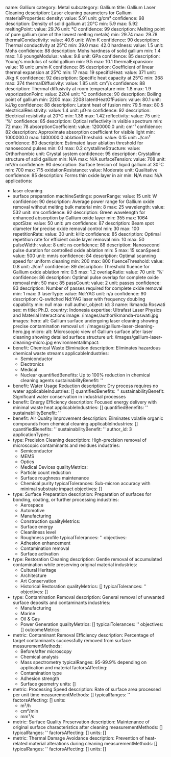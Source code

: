 name: Gallium
category: Metal
subcategory: Gallium
title: Gallium Laser Cleaning
description: Laser cleaning parameters for Gallium
materialProperties:
  density:
    value: 5.91
    unit: g/cm³
    confidence: 98
    description: Density of solid gallium at 20°C
    min: 5.9
    max: 5.92
  meltingPoint:
    value: 29.76
    unit: °C
    confidence: 99
    description: Melting point of pure gallium (one of the lowest melting metals)
    min: 29.74
    max: 29.78
  thermalConductivity:
    value: 40.6
    unit: W/m·K
    confidence: 90
    description: Thermal conductivity at 25°C
    min: 39.0
    max: 42.0
  hardness:
    value: 1.5
    unit: Mohs
    confidence: 88
    description: Mohs hardness of solid gallium
    min: 1.4
    max: 1.6
  youngsModulus:
    value: 9.8
    unit: GPa
    confidence: 85
    description: Young's modulus of solid gallium
    min: 9.5
    max: 10.1
  thermalExpansion:
    value: 18
    unit: μm/m·K
    confidence: 85
    description: Coefficient of linear thermal expansion at 25°C
    min: 17
    max: 19
  specificHeat:
    value: 371
    unit: J/kg·K
    confidence: 92
    description: Specific heat capacity at 25°C
    min: 368
    max: 374
  thermalDiffusivity:
    value: 1.85
    unit: cm²/s
    confidence: 88
    description: Thermal diffusivity at room temperature
    min: 1.8
    max: 1.9
  vaporizationPoint:
    value: 2204
    unit: °C
    confidence: 90
    description: Boiling point of gallium
    min: 2200
    max: 2208
  latentHeatOfFusion:
    value: 80.1
    unit: kJ/kg
    confidence: 88
    description: Latent heat of fusion
    min: 79.5
    max: 80.5
  electricalResistivity:
    value: 1.4
    unit: μΩ·m
    confidence: 92
    description: Electrical resistivity at 20°C
    min: 1.38
    max: 1.42
  reflectivity:
    value: 75
    unit: '%'
    confidence: 85
    description: Optical reflectivity in visible spectrum
    min: 72
    max: 78
  absorptionCoefficient:
    value: 1200000.0
    unit: cm⁻¹
    confidence: 82
    description: Approximate absorption coefficient for visible light
    min: 1000000.0
    max: 1400000.0
  ablationThreshold:
    value: 0.15
    unit: J/cm²
    confidence: 80
    description: Estimated laser ablation threshold for nanosecond pulses
    min: 0.1
    max: 0.2
  crystallineStructure:
    value: Orthorhombic
    unit: Crystal system
    confidence: 95
    description: Crystalline structure of solid gallium
    min: N/A
    max: N/A
  surfaceTension:
    value: 708
    unit: mN/m
    confidence: 90
    description: Surface tension of liquid gallium at 30°C
    min: 700
    max: 715
  oxidationResistance:
    value: Moderate
    unit: Qualitative
    confidence: 85
    description: Forms thin oxide layer in air
    min: N/A
    max: N/A
applications:
- laser cleaning
- surface preparation
machineSettings:
  powerRange:
    value: 15
    unit: W
    confidence: 90
    description: Average power range for Gallium oxide removal without melting bulk
      material
    min: 8
    max: 25
  wavelength:
    value: 532
    unit: nm
    confidence: 92
    description: Green wavelength for enhanced absorption by Gallium oxide layer
    min: 355
    max: 1064
  spotSize:
    value: 50
    unit: μm
    confidence: 87
    description: Beam spot diameter for precise oxide removal control
    min: 30
    max: 100
  repetitionRate:
    value: 30
    unit: kHz
    confidence: 85
    description: Optimal repetition rate for efficient oxide layer removal
    min: 10
    max: 50
  pulseWidth:
    value: 8
    unit: ns
    confidence: 88
    description: Nanosecond pulse duration for controlled oxide ablation
    min: 5
    max: 15
  scanSpeed:
    value: 500
    unit: mm/s
    confidence: 84
    description: Optimal scanning speed for uniform cleaning
    min: 200
    max: 800
  fluenceThreshold:
    value: 0.8
    unit: J/cm²
    confidence: 89
    description: Threshold fluence for Gallium oxide ablation
    min: 0.5
    max: 1.2
  overlapRatio:
    value: 70
    unit: '%'
    confidence: 86
    description: Optimal pulse overlap for complete oxide removal
    min: 50
    max: 85
  passCount:
    value: 2
    unit: passes
    confidence: 83
    description: Number of passes required for complete oxide removal
    min: 1
    max: 3
  laserType:
    value: Nd:YAG
    unit: n/a
    confidence: 90
    description: Q-switched Nd:YAG laser with frequency doubling capability
    min: null
    max: null
author_object:
  id: 3
  name: Ikmanda Roswati
  sex: m
  title: Ph.D.
  country: Indonesia
  expertise: Ultrafast Laser Physics and Material Interactions
  image: /images/author/ikmanda-roswati.jpg
images:
  hero:
    alt: Gallium surface undergoing laser cleaning showing precise contamination removal
    url: /images/gallium-laser-cleaning-hero.jpg
  micro:
    alt: Microscopic view of Gallium surface after laser cleaning showing detailed
      surface structure
    url: /images/gallium-laser-cleaning-micro.jpg
environmentalImpact:
- benefit: Chemical Waste Elimination
  description: Eliminates hazardous chemical waste streams
  applicableIndustries:
  - Semiconductor
  - Electronics
  - Medical
  - Nuclear
  quantifiedBenefits: Up to 100% reduction in chemical cleaning agents
  sustainabilityBenefit: ''
- benefit: Water Usage Reduction
  description: Dry process requires no water
  applicableIndustries: []
  quantifiedBenefits: ''
  sustainabilityBenefit: Significant water conservation in industrial processes
- benefit: Energy Efficiency
  description: Focused energy delivery with minimal waste heat
  applicableIndustries: []
  quantifiedBenefits: ''
  sustainabilityBenefit: ''
- benefit: Air Quality Improvement
  description: Eliminates volatile organic compounds from chemical cleaning
  applicableIndustries: []
  quantifiedBenefits: ''
  sustainabilityBenefit: ''
author_id: 3
applicationTypes:
- type: Precision Cleaning
  description: High-precision removal of microscopic contaminants and residues
  industries:
  - Semiconductor
  - MEMS
  - Optics
  - Medical Devices
  qualityMetrics:
  - Particle count reduction
  - Surface roughness maintenance
  - Chemical purity
  typicalTolerances: Sub-micron accuracy with minimal substrate impact
  objectives: []
- type: Surface Preparation
  description: Preparation of surfaces for bonding, coating, or further processing
  industries:
  - Aerospace
  - Automotive
  - Manufacturing
  - Construction
  qualityMetrics:
  - Surface energy
  - Cleanliness level
  - Roughness profile
  typicalTolerances: ''
  objectives:
  - Adhesion enhancement
  - Contamination removal
  - Surface activation
- type: Restoration Cleaning
  description: Gentle removal of accumulated contamination while preserving original
    material
  industries:
  - Cultural Heritage
  - Architecture
  - Art Conservation
  - Historical Restoration
  qualityMetrics: []
  typicalTolerances: ''
  objectives: []
- type: Contamination Removal
  description: General removal of unwanted surface deposits and contaminants
  industries:
  - Manufacturing
  - Marine
  - Oil & Gas
  - Power Generation
  qualityMetrics: []
  typicalTolerances: ''
  objectives: []
outcomeMetrics:
- metric: Contaminant Removal Efficiency
  description: Percentage of target contaminants successfully removed from surface
  measurementMethods:
  - Before/after microscopy
  - Chemical analysis
  - Mass spectrometry
  typicalRanges: 95-99.9% depending on application and material
  factorsAffecting:
  - Contamination type
  - Adhesion strength
  - Surface geometry
  units: []
- metric: Processing Speed
  description: Rate of surface area processed per unit time
  measurementMethods: []
  typicalRanges: ''
  factorsAffecting: []
  units:
  - m²/h
  - cm²/min
  - mm²/s
- metric: Surface Quality Preservation
  description: Maintenance of original surface characteristics after cleaning
  measurementMethods: []
  typicalRanges: ''
  factorsAffecting: []
  units: []
- metric: Thermal Damage Avoidance
  description: Prevention of heat-related material alterations during cleaning
  measurementMethods: []
  typicalRanges: ''
  factorsAffecting: []
  units: []
